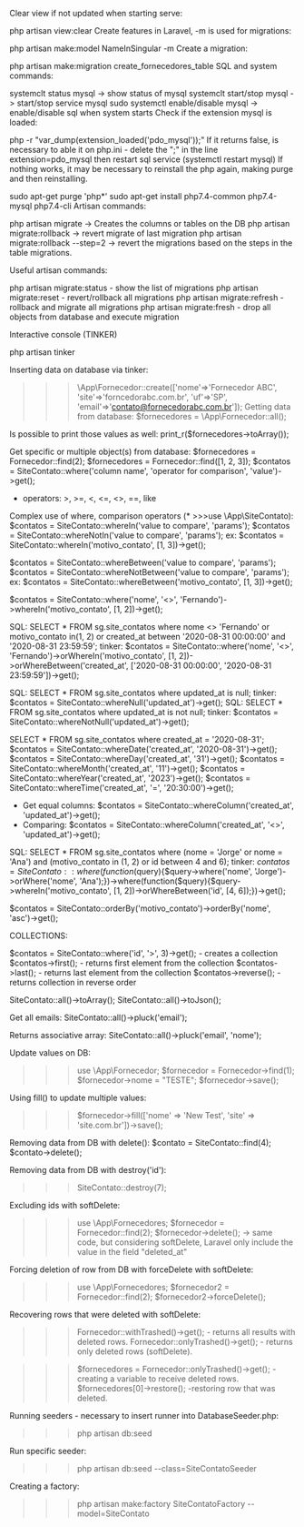 Clear view if not updated when starting serve:

php artisan view:clear
Create features in Laravel, -m is used for migrations:

php artisan make:model NameInSingular -m
Create a migration:

php artisan make:migration create_fornecedores_table
SQL and system commands:

systemclt status mysql -> show status of mysql
systemclt start/stop mysql -> start/stop service mysql
sudo systemctl enable/disable mysql -> enable/disable sql when system starts
Check if the extension mysql is loaded:

php -r "var_dump(extension_loaded('pdo_mysql'));"
If it returns false, is necessary to able it on php.ini - delete the ";" in the line extension=pdo_mysql then restart sql service (systemctl restart mysql) If nothing works, it may be necessary to reinstall the php again, making purge and then reinstalling.

sudo apt-get purge 'php*'
sudo apt-get install php7.4-common php7.4-mysql php7.4-cli
Artisan commands:

php artisan migrate -> Creates the columns or tables on the DB
php artisan migrate:rollback -> revert migrate of last migration
php artisan migrate:rollback --step=2 -> revert the migrations based on the steps in the table migrations.

Useful artisan commands:

php artisan migrate:status  - show the list of migrations
php artisan migrate:reset   - revert/rollback all migrations
php artisan migrate:refresh - rollback and migrate all migrations
php artisan migrate:fresh   - drop all objects from database and execute migration


Interactive console (TINKER)

php artisan tinker

Inserting data on database via tinker:
>>> \App\Fornecedor::create(['nome'=>'Fornecedor ABC', 'site'=>'forncedorabc.com.br', 'uf'=>'SP', 'email'=>'contato@fornecedorabc.com.br']);
Getting data from database:
$fornecedores = \App\Fornecedor::all();


Is possible to print those values as well:
print_r($fornecedores->toArray());


Get specific or multiple object(s) from database:
$fornecedores = Fornecedor::find(2);
$fornecedores = Fornecedor::find([1, 2, 3]);
$contatos = SiteContato::where('column name', 'operator for comparison', 'value')->get();
- operators: >, >=, <, <=, <>, ==, like

Complex use of where, comparison operators (* >>>use \App\SiteContato):
$contatos = SiteContato::whereIn('value to compare', 'params');
$contatos = SiteContato::whereNotIn('value to compare', 'params');
ex: $contatos = SiteContato::whereIn('motivo_contato', [1, 3])->get();

$contatos = SiteContato::whereBetween('value to compare', 'params');
$contatos = SiteContato::whereNotBetween('value to compare', 'params');
ex: $contatos = SiteContato::whereBetween('motivo_contato', [1, 3])->get();

$contatos = SiteContato::where('nome', '<>', 'Fernando')->whereIn('motivo_contato', [1, 2])->get();

SQL:
SELECT * FROM sg.site_contatos where nome <> 'Fernando' or motivo_contato in(1, 2) or created_at between '2020-08-31 00:00:00' and '2020-08-31 23:59:59';
tinker:
$contatos = SiteContato::where('nome', '<>', 'Fernando')->orWhereIn('motivo_contato', [1, 2])->orWhereBetween('created_at', ['2020-08-31 00:00:00', '2020-08-31 23:59:59'])->get();

SQL:
SELECT * FROM sg.site_contatos where updated_at is null;
tinker:
$contatos = SiteContato::whereNull('updated_at')->get();
SQL:
SELECT * FROM sg.site_contatos where updated_at is not null;
tinker:
$contatos = SiteContato::whereNotNull('updated_at')->get();


SELECT * FROM sg.site_contatos where created_at = '2020-08-31';
$contatos = SiteContato::whereDate('created_at', '2020-08-31')->get();
$contatos = SiteContato::whereDay('created_at', '31')->get();
$contatos = SiteContato::whereMonth('created_at', '11')->get();
$contatos = SiteContato::whereYear('created_at', '2023')->get();
$contatos = SiteContato::whereTime('created_at', '=', '20:30:00')->get();

- Get equal columns:
$contatos = SiteContato::whereColumn('created_at', 'updated_at')->get();
- Comparing:
$contatos = SiteContato::whereColumn('created_at', '<>', 'updated_at')->get();

SQL:
SELECT * FROM sg.site_contatos where (nome = 'Jorge' or nome = 'Ana') and (motivo_contato in (1, 2) or id between 4 and 6);
tinker:
$contatos = SiteContato::where(function($query){$query->where('nome', 'Jorge')->orWhere('nome', 'Ana');})->where(function($query){$query->whereIn('motivo_contato', [1, 2])->orWhereBetween('id', [4, 6]);})->get();


$contatos = SiteContato::orderBy('motivo_contato')->orderBy('nome', 'asc')->get();


COLLECTIONS:

$contatos = SiteContato::where('id', '>', 3)->get(); - creates a collection
$contatos->first(); - returns first element from the collection
$contatos->last(); - returns last element from the collection
$contatos->reverse(); - returns collection in reverse order


SiteContato::all()->toArray();
SiteContato::all()->toJson();

Get all emails:
SiteContato::all()->pluck('email');

Returns associative array:
SiteContato::all()->pluck('email', 'nome');

Update values on DB:
>>> use \App\Fornecedor;
>>> $fornecedor = Fornecedor->find(1);
>>> $fornecedor->nome = "TESTE";
>>> $fornecedor->save();

Using fill() to update multiple values:
>>> $fornecedor->fill(['nome' => 'New Test', 'site' => 'site.com.br'])->save();

Removing data from DB with delete():
$contato = SiteContato::find(4);
$contato->delete();

Removing data from DB with destroy('id'):
>>> SiteContato::destroy(7);

Excluding ids with softDelete:
>>> use \App\Fornecedores;
>>> $fornecedor = Fornecedor::find(2);
>>> $fornecedor->delete(); -> same code, but considering softDelete, Laravel only include the value in the field "deleted_at"

Forcing deletion of row from DB with forceDelete with softDelete:
>>> use \App\Fornecedores;
>>> $fornecedor2 = Fornecedor::find(2);
>>> $fornecedor2->forceDelete();

Recovering rows that were deleted with softDelete:
>>> Fornecedor::withTrashed()->get(); - returns all results with deleted rows.
>>> Fornecedor::onlyTrashed()->get(); - returns only deleted rows (softDelete).

>>> $fornecedores = Fornecedor::onlyTrashed()->get(); - creating a variable to receive deleted rows.
>>> $fornecedores[0]->restore(); -restoring row that was deleted.

Running seeders - necessary to insert runner into DatabaseSeeder.php:
>>>php artisan db:seed

Run specific seeder:
>>> php artisan db:seed --class=SiteContatoSeeder

Creating a factory:
>>> php artisan make:factory SiteContatoFactory --model=SiteContato